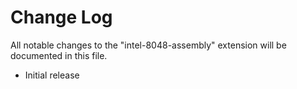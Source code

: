 # Change Log

All notable changes to the "intel-8048-assembly" extension will be documented in this file.


- Initial release